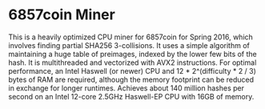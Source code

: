 6857coin Miner
==============

This is a heavily optimized CPU miner for 6857coin for Spring 2016, which
involves finding partial SHA256 3-collisions. It uses a simple algorithm of
maintaining a huge table of preimages, indexed by the lower few bits of the
hash. It is multithreaded and vectorized with AVX2 instructions. For optimal
performance, an Intel Haswell (or newer) CPU and 12 * 2^(difficulty * 2 / 3)
bytes of RAM are required, although the memory footprint can be reduced in
exchange for longer runtimes. Achieves about 140 million hashes per second on
an Intel 12-core 2.5GHz Haswell-EP CPU with 16GB of memory.

